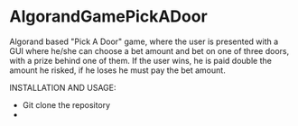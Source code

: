 # AlgorandGamePickADoor
Algorand based "Pick A Door" game, where the user is presented with a GUI where he/she can choose a bet amount and bet on one of three doors, with a prize behind one of them. If the user wins, he is paid double the amount he risked, if he loses he must pay the bet amount. 

INSTALLATION AND USAGE:

- Git clone the repository
- 
